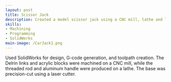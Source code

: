 ```yaml
---
layout: post
title: Scissor Jack
description: Created a model scissor jack using a CNC mill, lathe and lasercutter.
skills: 
- Machining
- Programming
- SolidWorks
main-image: /CarJack1.png
---
```


Used SolidWorks for design, G-code generation, and toolpath creation. The Delrin links and acrylic blocks were machined on a CNC mill, while the threaded rod and aluminum handle were produced on a lathe. The base was precision-cut using a laser cutter.
